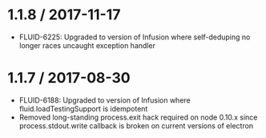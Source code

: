 1.1.8 / 2017-11-17
==================

* FLUID-6225: Upgraded to version of Infusion where self-deduping no longer races uncaught exception handler

1.1.7 / 2017-08-30
==================

* FLUID-6188: Upgraded to version of Infusion where fluid.loadTestingSupport is idempotent
* Removed long-standing process.exit hack required on node 0.10.x since process.stdout.write callback is broken on current versions of electron
